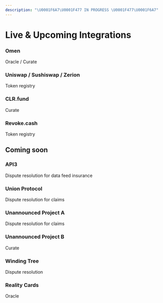 ```yaml
---
description: "\U0001F6A7\U0001F477 IN PROGRESS \U0001F477\U0001F6A7"
---
```


# Live & Upcoming Integrations

### Omen

Oracle / Curate

### Uniswap / Sushiswap / Zerion

Token registry

### CLR.fund

Curate

### Revoke.cash

Token registry

## Coming soon

### API3

Dispute resolution for data feed insurance

### Union Protocol

Dispute resolution for claims

### Unannounced Project A

Dispute resolution for claims

### Unannounced Project B

Curate

### Winding Tree

Dispute resolution

### Reality Cards

Oracle






